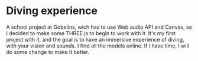 # Diving experience

A school project at Gobelins, wich has to use Web audio API and Canvas, so I decided to make some THREE.js to begin to work with it. It's my first project with it, and the goal is to have an immersive experience of diving, with your vision and sounds. I find all the models online.
If i have time, I will do some change to make it better.

